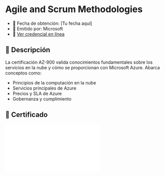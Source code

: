 # Agile and Scrum Methodologies

- 📅 Fecha de obtención: [Tu fecha aquí]
- 📜 Emitido por: Microsoft
- 🔗 [Ver credencial en línea](#) <!-- reemplaza con tu enlace si tienes uno -->

## 📝 Descripción

La certificación AZ-900 valida conocimientos fundamentales sobre los servicios en la nube y cómo se proporcionan con Microsoft Azure. Abarca conceptos como:

- Principios de la computación en la nube
- Servicios principales de Azure
- Precios y SLA de Azure
- Gobernanza y cumplimiento

## 📎 Certificado

![Certificado AZ-900](./certificado.pdf) <!-- O certificado.png si es imagen -->